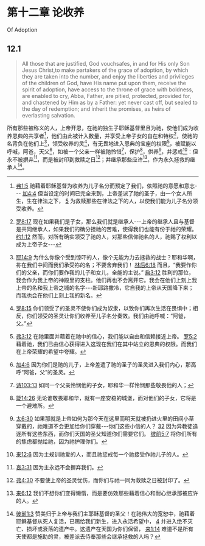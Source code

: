 # 第十二章 论收养

Of Adoption

## 12.1

> All those that are justified, God vouchsafes, in and for His only Son Jesus Christ,to make partakers of the grace of adoption, by which they are taken into the number, and enjoy the liberties and privileges of the children of God, have His name put upon them, receive the spirit of adoption, have access to the throne of grace with boldness, are enabled to cry, Abba, Father, are pitied, protected, provided for, and chastened by Him as by a Father: yet never cast off, but sealed to the day of redemption; and inherit the promises, as heirs of everlasting salvation.

所有那些被称义的人，上帝开恩，在祂的独生子耶稣基督里且为祂，使他们成为收养恩典的共享者[^12-1]，他们由此被计入数量，并享受上帝子女的自在和特权[^12-2]，使祂的名背负在他们上[^12-3]，领受收养的灵[^12-4]，有无畏地进入恩典的宝座的权限[^12-5]，被赋能以呼喊，阿爸，天父[^12-6]，如被一个父亲一样被祂怜惜[^12-7]，保护[^12-8]，供养[^12-9]，并惩戒[^12-10]：但永不被摒弃[^12-11]，而是被封印到救赎之日[^12-12]；并继承那些应许[^12-13]，作为永久拯救的继承人[^12-14]。

[^12-1]: [弗1:5](https://biblehub.com/ephesians/1-5.htm) 祂藉着耶稣基督为收养为儿子名分而预定了我们，依照祂的意愿和意志--- [加4:4](https://biblehub.com/galatians/4-4.htm) 但当设定的时间已完全来到，上帝差派了祂的圣子，由一个女人所生，生在律法之下， [5](https://biblehub.com/galatians/4-5.htm) 为救赎那些在律法之下的人，以使我们能为儿子名分领受收养。

[^12-2]: [罗8:17](https://biblehub.com/romans/8-17.htm) 现在如果我们是子女，那么我们就是继承人---上帝的继承人且与基督是共同继承人，如果我们的确分担祂的苦难，使得我们也能有份于祂的荣耀。 [约1:12](https://biblehub.com/john/1-12.htm) 然而，对所有确实领受了祂的人，对那些信仰祂名的人，祂赐了权利以成为上帝子女---

[^12-3]: [耶14:9](https://biblehub.com/jeremiah/14-9.htm) 为什么你像个受到惊吓的人，像个无能为力去拯救的战士？耶和华啊，祢在我们中间而我们承受祢的名；不要舍弃我们！ [林后6:18](https://biblehub.com/2_corinthians/6-18.htm) 而且，“我要作你们的父亲，而你们要作我的儿子和女儿，全能的主说。” [启3:12](https://biblehub.com/revelation/3-12.htm) 胜利的那位，我会作为我上帝的神殿里的支柱。他们再也不会离开它。我会在他们上刻上我上帝的名和我上帝之城的名字---新耶路撒冷，它自我的上帝从天国降下来；而我也会在他们上刻上我的新名。

[^12-4]: [罗8:15](https://biblehub.com/romans/8-15.htm) 你们领受了的圣灵不使你们成为奴隶，以致你们再次生活在畏惧中；相反，你们领受的圣灵让你们收养至儿子名分奏效。我们由祂呼喊：“阿爸，父。”

[^12-5]: [弗3:12](https://biblehub.com/ephesians/3-12.htm) 在祂里面并藉着在祂中的信心，我们能以自由和信赖接近上帝。 [罗5:2](https://biblehub.com/romans/5-2.htm) 藉着祂，我们已由信心获得进入这现在我们在其中站立的恩典的权限。而我们在上帝荣耀的希望中夸耀。

[^12-6]: [加4:6](https://biblehub.com/galatians/4-6.htm) 因为你们是祂的儿子，上帝差遣了祂的圣子的圣灵进入我们内心，那高呼“阿爸，父”的圣灵。

[^12-7]: [诗103:13](https://biblehub.com/psalms/103-13.htm) 如同一个父亲怜悯他的子女，耶和华一样怜悯那些敬畏他的人；

[^12-8]: [箴14:26](https://biblehub.com/proverbs/14-26.htm) 无论谁敬畏耶和华，就有一座安稳的城堡，而对他们的子女，它将是一个避难所。

[^12-9]: [太6:30](https://biblehub.com/matthew/6-30.htm) 如果那就是上帝如何为那今天在这里而明天就被扔进火里的田间小草穿戴的，祂难道不会更加给你们穿戴---你们这些小信的人？ [32](https://biblehub.com/matthew/6-32.htm) 因为异教徒追逐所有这些东西，而你们天国的圣父知道你们需要它们。 [彼前5:7](https://biblehub.com/1_peter/5-7.htm) 将你们所有的焦虑都抛给祂，因为祂护理你们。

[^12-10]: [来12:6](https://biblehub.com/hebrews/12-6.htm) 因为主规训祂爱的人，而且祂惩戒每一个祂接受作祂儿子的人。

[^12-11]: [哀3:31](https://biblehub.com/lamentations/3-31.htm) 因为主永远不会摒弃我们。

[^12-12]: [弗4:30](https://biblehub.com/ephesians/4-30.htm) 不要使上帝的圣灵忧伤，而你们与祂一同为救赎之日被封印了。

[^12-13]: [来6:12](https://biblehub.com/hebrews/6-12.htm) 我们不想你们变得懒惰，而是要仿效那些藉着信心和耐心继承那被应许的人。

[^12-14]: [彼前1:3](https://biblehub.com/1_peter/1-3.htm) 赞美归于上帝与我们主耶稣基督的圣父！在祂伟大的宽恕中，祂藉着耶稣基督从死人复活，已赐给我们新生，进入永活希望中， [4](https://biblehub.com/1_peter/1-4.htm) 并进入绝不灭亡、损坏或衰落的遗产中。这遗产在天国为你们保留， [来1:14](https://biblehub.com/hebrews/1-14.htm) 难道不是所有天使都是施助的灵，被差派去侍奉那些会继承拯救的人吗？